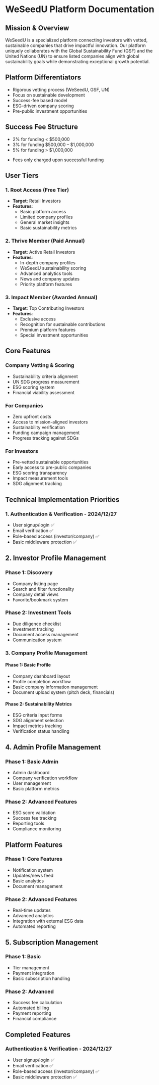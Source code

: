 # WeSeedU Platform Documentation

## Mission & Overview
WeSeedU is a specialized platform connecting investors with vetted, sustainable companies that drive impactful innovation. Our platform uniquely collaborates with the Global Sustainability Fund (GSF) and the United Nations (UN) to ensure listed companies align with global sustainability goals while demonstrating exceptional growth potential.

## Platform Differentiators
- Rigorous vetting process (WeSeedU, GSF, UN)
- Focus on sustainable development
- Success-fee based model
- ESG-driven company scoring
- Pre-public investment opportunities

## Success Fee Structure
- 2% for funding < $500,000
- 3% for funding $500,000 – $1,000,000
- 5% for funding > $1,000,000
* Fees only charged upon successful funding

## User Tiers

### 1. Root Access (Free Tier)
- **Target**: Retail Investors
- **Features**:
  - Basic platform access
  - Limited company profiles
  - General market insights
  - Basic sustainability metrics

### 2. Thrive Member (Paid Annual)
- **Target**: Active Retail Investors
- **Features**:
  - In-depth company profiles
  - WeSeedU sustainability scoring
  - Advanced analytics tools
  - News and company updates
  - Priority platform features

### 3. Impact Member (Awarded Annual)
- **Target**: Top Contributing Investors
- **Features**:
  - Exclusive access
  - Recognition for sustainable contributions
  - Premium platform features
  - Special investment opportunities

## Core Features

### Company Vetting & Scoring
- Sustainability criteria alignment
- UN SDG progress measurement
- ESG scoring system
- Financial viability assessment

### For Companies
- Zero upfront costs
- Access to mission-aligned investors
- Sustainability verification
- Funding campaign management
- Progress tracking against SDGs

### For Investors
- Pre-vetted sustainable opportunities
- Early access to pre-public companies
- ESG scoring transparency
- Impact measurement tools
- SDG alignment tracking

## Technical Implementation Priorities

### 1. Authentication & Verification - 2024/12/27
- User signup/login ✅
- Email verification ✅
- Role-based access (investor/company) ✅
- Basic middleware protection ✅ 

## 2. Investor Profile Management
### Phase 1: Discovery
- Company listing page
- Search and filter functionality
- Company detail views
- Favorite/bookmark system

### Phase 2: Investment Tools
- Due diligence checklist
- Investment tracking
- Document access management
- Communication system


### 3. Company Profile Management
#### Phase 1: Basic Profile
- Company dashboard layout
- Profile completion workflow
- Basic company information management
- Document upload system (pitch deck, financials)
#### Phase 2: Sustainability Metrics
- ESG criteria input forms
- SDG alignment selection
- Impact metrics tracking
- Verification status handling


## 4. Admin Profile Management
### Phase 1: Basic Admin
- Admin dashboard
- Company verification workflow
- User management
- Basic platform metrics

### Phase 2: Advanced Features
- ESG score validation
- Success fee tracking
- Reporting tools
- Compliance monitoring

## Platform Features
### Phase 1: Core Features
- Notification system
- Updates/news feed
- Basic analytics
- Document management

### Phase 2: Advanced Features
- Real-time updates
- Advanced analytics
- Integration with external ESG data
- Automated reporting



## 5. Subscription Management
### Phase 1: Basic
- Tier management
- Payment integration
- Basic subscription handling

### Phase 2: Advanced
- Success fee calculation
- Automated billing
- Payment reporting
- Financial compliance



 ## Completed Features

### Authentication & Verification - 2024/12/27
- User signup/login ✅
- Email verification ✅
- Role-based access (investor/company) ✅
- Basic middleware protection ✅ 